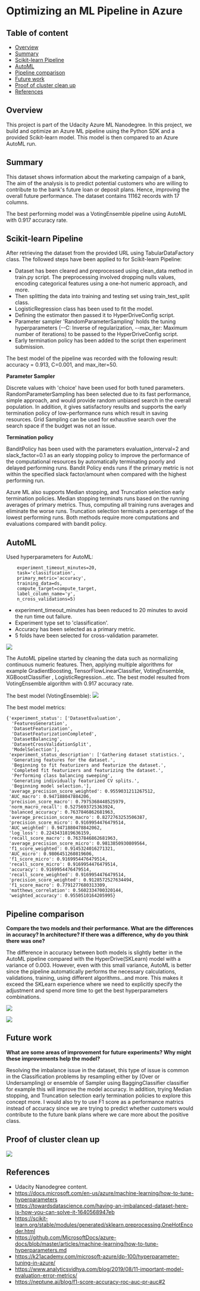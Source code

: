 # Optimizing an ML Pipeline in Azure

## Table of content
* [Overview](#overview)
* [Summary](#summary)
* [Scikit-learn Pipeline](#scikit-learn-pipeline)
* [AutoML](#automl)
* [Pipeline comparison](#pipeline-comparison)
* [Future work](#future-work)
* [Proof of cluster clean up](#proof-of-cluster-clean-up)
* [References](#references)

## Overview
This project is part of the Udacity Azure ML Nanodegree.
In this project, we build and optimize an Azure ML pipeline using the Python SDK and a provided Scikit-learn model.
This model is then compared to an Azure AutoML run.

## Summary
This dataset shows information about the marketing campaign of a bank,  The aim of the analysis is to predict potential customers who are willing to contribute to the bank's future loan or deposit plans. Hence, improving the overall future performance. 
The dataset contains 11162 records with 17 columns.

The best performing model was a VotingEnsemble pipeline using AutoML with 0.917 accuracy rate. 

## Scikit-learn Pipeline
After retrieving the dataset from the provided URL using TabularDataFactory class. The followed steps have been applied to for Scikit-learn Pipeline:
- Dataset has been cleared and preprocessed using clean_data method in train.py script. The preprocessing involved dropping nulls values, encoding categorical features using a one-hot numeric approach, and more. 
- Then splitting the data into training and testing set using train_test_split class.
- LogisticRegression class has been used to fit the model. 
- Defining the estimator then passed it to HyperDriveConfig script.
- Parameter sampler 'RandomParameterSampling' holds the tuning hyperparameters (--C: Inverse of regularization, --max_iter: Maximum number of iterations) to be passed to the HyperDriveConfig script. 
- Early termination policy has been added to the script then experiment submission. 

The best model of the pipeline was recorded with the following result: accuracy = 0.913, C=0.001, and max_iter=50.

**Parameter Sampler**

Discrete values with 'choice' have been used for both tuned parameters. RandomParameterSampling has been selected due to its fast performance, simple approach, and would provide random unbiased search in the overall population. In addition, it gives satisfactory results and supports the early termination policy of low-performance runs which result in saving resources. Grid Sampling can be used for exhaustive search over the search space if the budget was not an issue. 

**Termination policy**

BanditPolicy has been used with the parameters evaluation_interval=2 and slack_factor=0.1 as an early stopping policy to improve the performance of the computational resources by automatically terminating poorly and delayed performing runs. Bandit Policy ends runs if the primary metric is not within the specified slack factor/amount when compared with the highest performing run.

Azure ML also supports Median stopping,  and Truncation selection early termination policies. Median stopping terminats runs based on the running averages of primary metrics. Thus, computing all training runs averages and eliminate the worse runs. Truncation selection terminats a percentage of the lowest performing runs. Both methods require more computations and evaluations compared with bandit policy.  

## AutoML
Used hyperparameters for AutoML:

```automl_config = AutoMLConfig(
    experiment_timeout_minutes=20,
    task='classification',
    primary_metric='accuracy',
    training_data=ds,
    compute_target=compute_target,
    label_column_name='y',
    n_cross_validations=5) 
```
- experiment_timeout_minutes has been reduced to 20 minutes to avoid the run time out failure. 
- Experiment type set to 'classification'.
- Accuracy has been selected as a primary metric.
- 5 folds have been selected for cross-validation parameter. 

![](images/AutoML-Runs.png)

The AutoML pipeline started by cleaning the data such as normalizing continuous numeric features. Then, applying multiple algorithms for example GradientBoosting, TensorFlowLinearClassifier, VotingEnsemble, XGBoostClassifier , LogisticRegression...etc. The best model resulted from VotingEnsemble algorithm with 0.917 accuracy rate.

The best model (VotingEnsemble): 
![](images/AutoML-best-model.png)

The best model metrics:

```
{'experiment_status': ['DatasetEvaluation',
  'FeaturesGeneration',
  'DatasetFeaturization',
  'DatasetFeaturizationCompleted',
  'DatasetBalancing',
  'DatasetCrossValidationSplit',
  'ModelSelection'],
 'experiment_status_description': ['Gathering dataset statistics.',
  'Generating features for the dataset.',
  'Beginning to fit featurizers and featurize the dataset.',
  'Completed fit featurizers and featurizing the dataset.',
  'Performing class balancing sweeping',
  'Generating individually featurized CV splits.',
  'Beginning model selection.'],
 'average_precision_score_weighted': 0.9559031211267512,
 'AUC_macro': 0.947188047884206,
 'precision_score_macro': 0.7975368448525979,
 'norm_macro_recall': 0.5275693725363924,
 'balanced_accuracy': 0.7637846862681963,
 'average_precision_score_macro': 0.8272763253506387,
 'precision_score_micro': 0.9169954476479514,
 'AUC_weighted': 0.9471880478842062,
 'log_loss': 0.2243431819636159,
 'recall_score_macro': 0.7637846862681963,
 'average_precision_score_micro': 0.9813850930809564,
 'f1_score_weighted': 0.9145324016271321,
 'AUC_micro': 0.9806451260819606,
 'f1_score_micro': 0.9169954476479514,
 'recall_score_micro': 0.9169954476479514,
 'accuracy': 0.9169954476479514,
 'recall_score_weighted': 0.9169954476479514,
 'precision_score_weighted': 0.9128572527634494,
 'f1_score_macro': 0.7791277680313309,
 'matthews_correlation': 0.5602334700320144,
 'weighted_accuracy': 0.9550510164205995}
```
## Pipeline comparison
**Compare the two models and their performance. What are the differences in accuracy? In architecture? If there was a difference, why do you think there was one?**

The difference in accuracy between both models is slightly better in the AutoML pipeline compared with the HyperDrive(SKLearn) model with a variance of 0.003. However, even with this small variance, AutoML is better since the pipeline automatically performs the necessary calculations, validations, training, using different algorithms...and more. This makes it exceed the SKLearn experience where we need to explicitly specify the adjustment and spend more time to get the best hyperparameters combinations. 

![](images/SKLearn-best-matrics.png)

![](images/AutoML-best-model.png)

## Future work
**What are some areas of improvement for future experiments? Why might these improvements help the model?**

Resolving the imbalance issue in the dataset, this type of issue is common in the Classification problems by resampling either by (Over or Undersampling) or ensemble of Sampler using BaggingClassifier classifier for example this will improve the model accuracy. In addition, trying Median stopping,  and Truncation selection early termination policies to explore this concept more. I would also try to use F1 score as a performance matrics instead of accuracy since we are trying to predict whether customers would contribute to the future bank plans where we care more about the positive class. 

## Proof of cluster clean up
![](images/Deleting.png)

## References

- Udacity Nanodegree content.
- https://docs.microsoft.com/en-us/azure/machine-learning/how-to-tune-hyperparameters
- https://towardsdatascience.com/having-an-imbalanced-dataset-here-is-how-you-can-solve-it-1640568947eb
- https://scikit-learn.org/stable/modules/generated/sklearn.preprocessing.OneHotEncoder.html
- https://github.com/MicrosoftDocs/azure-docs/blob/master/articles/machine-learning/how-to-tune-hyperparameters.md
- https://k21academy.com/microsoft-azure/dp-100/hyperparameter-tuning-in-azure/
- https://www.analyticsvidhya.com/blog/2019/08/11-important-model-evaluation-error-metrics/
- https://neptune.ai/blog/f1-score-accuracy-roc-auc-pr-auc#2
